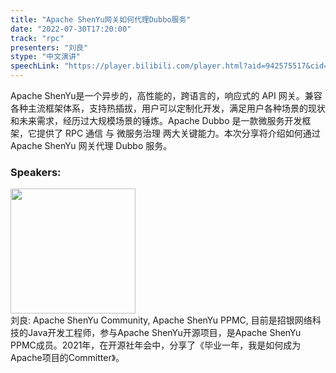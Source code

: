 ```yaml
---
title: "Apache ShenYu网关如何代理Dubbo服务"
date: "2022-07-30T17:20:00"
track: "rpc"
presenters: "刘良"
stype: "中文演讲"
speechLink: "https://player.bilibili.com/player.html?aid=942575517&cid=817760221&page=1"
---
```

Apache ShenYu是一个异步的，高性能的，跨语言的，响应式的 API 网关。兼容各种主流框架体系，支持热插拔，用户可以定制化开发，满足用户各种场景的现状和未来需求，经历过大规模场景的锤炼。Apache Dubbo 是一款微服务开发框架，它提供了 RPC 通信 与 微服务治理 两大关键能力。本次分享将介绍如何通过 Apache ShenYu 网关代理 Dubbo 服务。
 ### Speakers: 
 <img src="images/speaker/1040.png" width="200" /><br>刘良: Apache ShenYu Community, Apache ShenYu PPMC, 目前是招银网络科技的Java开发工程师，参与Apache ShenYu开源项目，是Apache ShenYu PPMC成员。2021年，在开源社年会中，分享了《毕业一年，我是如何成为Apache项目的Committer》。

 